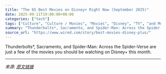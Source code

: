 ```yaml
---
title: "The 65 Best Movies on Disney+ Right Now (September 2025)"
date: 2025-09-11T19:00:00+08:00
categories: ["tech"]
tags: ["Culture", "Culture / Movies", "Movies", "Disney", "TV", "and Music", "Marvel", "Culture Guides"]
summary: "Thunderbolts*, Sacramento, and Spider-Man: Across the Spider-Verse are just a few of the movies you should be watching on Disney+ this month."
source_url: "https://www.wired.com/story/best-movies-disney-plus/"
---
```


Thunderbolts*, Sacramento, and Spider-Man: Across the Spider-Verse are just a few of the movies you should be watching on Disney+ this month.

---

*来源: [原文链接](https://www.wired.com/story/best-movies-disney-plus/)*
